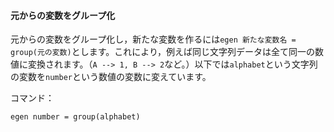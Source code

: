 #### 元からの変数をグループ化

元からの変数をグループ化し，新たな変数を作るには`egen 新たな変数名 = group(元の変数)`とします。これにより，例えば同じ文字列データは全て同一の数値に変換されます。（`A --> 1, B --> 2`など。）以下では`alphabet`という文字列の変数を`number`という数値の変数に変えています。


コマンド：
```
egen number = group(alphabet)
```